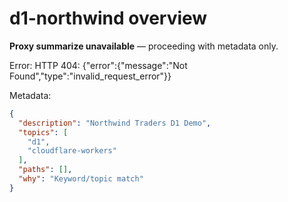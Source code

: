 # d1-northwind overview

**Proxy summarize unavailable** — proceeding with metadata only.

Error: HTTP 404: {"error":{"message":"Not Found","type":"invalid_request_error"}}

Metadata:
```json
{
  "description": "Northwind Traders D1 Demo",
  "topics": [
    "d1",
    "cloudflare-workers"
  ],
  "paths": [],
  "why": "Keyword/topic match"
}
```